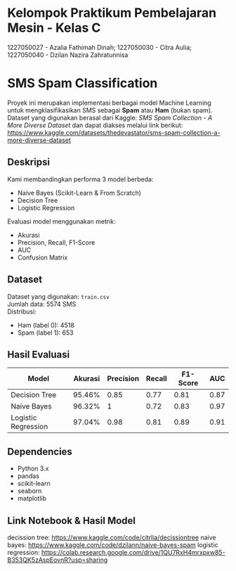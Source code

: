 # Kelompok Praktikum Pembelajaran Mesin - Kelas C
1227050027 - Azalia Fathimah Dinah;
1227050030 - Citra Aulia;
1227050040 - Dzilan Nazira Zahratunnisa

# SMS Spam Classification
Proyek ini merupakan implementasi berbagai model Machine Learning untuk mengklasifikasikan SMS sebagai **Spam** atau **Ham** (bukan spam). Dataset yang digunakan berasal dari Kaggle: *SMS Spam Collection - A More Diverse Dataset* dan dapat diakses melalui link berikut: https://www.kaggle.com/datasets/thedevastator/sms-spam-collection-a-more-diverse-dataset 

## Deskripsi
Kami membandingkan performa 3 model berbeda:
- Naive Bayes (Scikit-Learn & From Scratch)
- Decision Tree
- Logistic Regression

Evaluasi model menggunakan metrik:
- Akurasi
- Precision, Recall, F1-Score
- AUC
- Confusion Matrix

## Dataset
Dataset yang digunakan: `train.csv`  
Jumlah data: 5574 SMS  
Distribusi:  
- Ham (label 0): 4518  
- Spam (label 1): 653

## Hasil Evaluasi

| Model                 |Akurasi | Precision | Recall | F1-Score | AUC   |
|-----------------------|--------|-----------|--------|----------|-------|
| Decision Tree         | 95.46% | 0.85      | 0.77   | 0.81     | 0.87  |
| Naive Bayes           | 96.32% | 1         | 0.72   | 0.83     | 0.97  |
| Logistic Regression   | 97.04% | 0.98      | 0.81   | 0.89     | 0.91  |

## Dependencies
- Python 3.x
- pandas
- scikit-learn
- seaborn
- matplotlib

## Link Notebook & Hasil Model
decission tree: https://www.kaggle.com/code/citrlia/decissiontree 
naive bayes: https://www.kaggle.com/code/dzilann/naive-bayes-spam 
logistic regression: https://colab.research.google.com/drive/1QU7RxH4mrxpxw85-B353QK5zAspEovnR?usp=sharing
